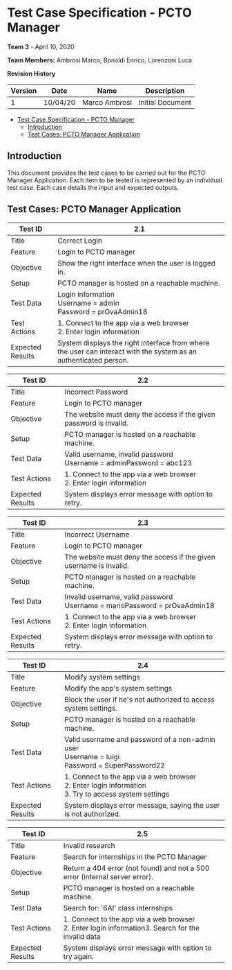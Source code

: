 # Test Case Specification - PCTO Manager

**Team 3** - April 10, 2020

**Team Members:** Ambrosi Marco, Bonoldi Enrico, Lorenzoni Luca

**Revision History**

| **Version** | **Date** | **Name**      | **Description**  |
| ----------- | -------- | ------------- | ---------------- |
| 1           | 10/04/20 | Marco Ambrosi | Initial Document |


- [Test Case Specification - PCTO Manager](#test-case-specification---pcto-manager)
  - [Introduction](#introduction)
  - [Test Cases: PCTO Manager Application](#test-cases-pcto-manager-application)


## Introduction

This document provides the test cases to be carried out for the PCTO Manager Application. Each item to be tested is represented by an individual test case. Each case details the input and expected outputs.

## Test Cases: PCTO Manager Application

| Test ID          | 2.1                                                                                                              |
| ---------------- | ---------------------------------------------------------------------------------------------------------------- |
| Title            | Correct Login                                                                                                    |
| Feature          | Login to PCTO manager                                                                                            |
| Objective        | Show the right interface when the user is logged in.                                                             |
| Setup            | PCTO manager is hosted on a reachable machine.                                                                   |
| Test Data        | Login information<br>Username = admin<br>Password = prOvaAdmin18                                                 |
| Test Actions     | 1. Connect to the app via a web browser <br> 2. Enter login information                                          |
| Expected Results | System displays the right interface from where the user can interact with the system as an authenticated person. |

| Test ID          | 2.2                                                                   |
| ---------------- | --------------------------------------------------------------------- |
| Title            | Incorrect Password                                                    |
| Feature          | Login to PCTO manager                                                 |
| Objective        | The website must deny the access if the given password is invalid.    |
| Setup            | PCTO manager is hosted on a reachable machine.                        |
| Test Data        | Valid username, invalid password<br>Username = adminPassword = abc123 |
| Test Actions     | 1. Connect to the app via a web browser<br>2. Enter login information |
| Expected Results | System displays error message with option to retry.                   |


| Test ID          | 2.3                                                                         |
| ---------------- | --------------------------------------------------------------------------- |
| Title            | Incorrect Username                                                          |
| Feature          | Login to PCTO manager                                                       |
| Objective        | The website must deny the access if the given username is invalid.          |
| Setup            | PCTO manager is hosted on a reachable machine.                              |
| Test Data        | Invalid username, valid password<br>Username = marioPassword = prOvaAdmin18 |
| Test Actions     | 1. Connect to the app via a web browser<br>2. Enter login information       |
| Expected Results | System displays error message with option to retry.                         |

| Test ID          | 2.4                                                                                                       |
| ---------------- | --------------------------------------------------------------------------------------------------------- |
| Title            | Modify system settings                                                                                    |
| Feature          | Modify the app&#39;s system settings                                                                      |
| Objective        | Block the user if he&#39;s not authorized to access system settings.                                      |
| Setup            | PCTO manager is hosted on a reachable machine.                                                            |
| Test Data        | Valid username and password of a non-admin user<br>Username = luigi<br>Password = SuperPassword22         |
| Test Actions     | 1. Connect to the app via a web browser<br>2. Enter login information<br>3. Try to access system settings |
| Expected Results | System displays error message, saying the user is not authorized.                                         |

| Test ID          | 2.5                                                                                                 |
| ---------------- | --------------------------------------------------------------------------------------------------- |
| Title            | Invalid research                                                                                    |
| Feature          | Search for internships in the PCTO Manager                                                          |
| Objective        | Return a 404 error (not found) and not a 500 error (internal server error).                         |
| Setup            | PCTO manager is hosted on a reachable machine.                                                      |
| Test Data        | Search for: '6AI' class internships                                                                 |
| Test Actions     | 1. Connect to the app via a web browser<br>2. Enter login information3. Search for the invalid data |
| Expected Results | System displays error message with option to try again.                                             |
